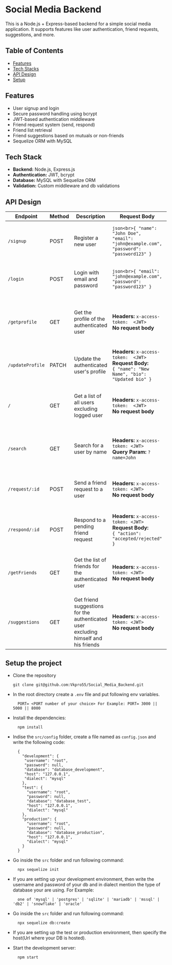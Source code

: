 # Social Media Backend

This is a Node.js + Express-based backend for a simple social media application. It supports features like user authentication, friend requests, suggestions, and more.

## Table of Contents

- [Features](#features)
- [Tech Stacks](#tech-stack)
- [API Design](#api-design)
- [Setup](#features)

## Features

- User signup and login
- Secure password handling using bcrypt
- JWT-based authentication middleware
- Friend request system (send, respond)
- Friend list retrieval
- Friend suggestions based on mutuals or non-friends
- Sequelize ORM with MySQL

## Tech Stack

- **Backend:** Node.js, Express.js
- **Authentication:** JWT, bcrypt
- **Database:** MySQL with Sequelize ORM
- **Validation:** Custom middleware and db validations

## API Design

| **Endpoint**     | **Method** | **Description**                                                                     | **Request Body**                                                                                             | **Response**                                                                                                                                                                           | **Postman Collection**                                |
| ---------------- | ---------- | ----------------------------------------------------------------------------------- | ------------------------------------------------------------------------------------------------------------ | -------------------------------------------------------------------------------------------------------------------------------------------------------------------------------------- | ----------------------------------------------------- |
| `/signup`        | POST       | Register a new user                                                                 | `json<br>{ "name": "John Doe", "email": "john@example.com", "password": "password123" }`                     | **Success:** `201 Created`<br>`{ "message": "Signup successful" }`<br>**Error:** `400 Bad Request`<br>`{ "error": "Validation failed for input fields" }`                              | `http://localhost:PORT/api/v1/auth/signup`            |
| `/login`         | POST       | Login with email and password                                                       | `json<br>{ "email": "john@example.com", "password": "password123" }`                                         | **Success:** `200 OK`<br>`{ "token": "fake-jwt-token" }`<br>**Error:** `401 Unauthorized`<br>`{ "error": "Invalid credentials" }`                                                      | `http://localhost:PORT/api/v1/auth/login`             |
| `/getprofile`    | GET        | Get the profile of the authenticated user                                           | **Headers:** `x-access-token:  <JWT>`<br>**No request body**                                                 | **Success:** `200 OK`<br>`{ "id": 1, "name": "John Doe", "email": "john@example.com", "bio": "This is a bio" }`<br>**Error:** `401 Unauthorized`<br>`{ "error": "No token provided" }` | `http://localhost:PORT/api/v1/user/getprofile`        |
| `/updateProfile` | PATCH      | Update the authenticated user's profile                                             | **Headers:** `x-access-token:  <JWT>`<br>**Request Body:**<br>`{ "name": "New Name", "bio": "Updated bio" }` | **Success:** `200 OK`<br>`{ "message": "Profile updated successfully" }`<br>**Error:** `400 Bad Request`<br>`{ "error": "Validation failed" }`                                         | `http://localhost:PORT/api/v1/user/updateProfile`     |
| `/`              | GET        | Get a list of all users excluding logged user                                       | **Headers:** `x-access-token:  <JWT>`<br>**No request body**                                                 | **Success:** `200 OK`<br>`[{ "id": 1, "name": "Jane Doe", "email": "jane@example.com" }, ... ]`<br>**Error:** `401 Unauthorized`<br>`{ "error": "No token provided" }`                 | `http://localhost:PORT/api/v1/user`                   |
| `/search`        | GET        | Search for a user by name                                                           | **Headers:** `x-access-token: <JWT>`<br>**Query Param:** `?name=John`                                        | **Success:** `200 OK`<br>`[{ "id": 1, "name": "John Doe", "email": "john@example.com" }]`<br>**Error:** `400 Bad Request`<br>`{ "error": "Invalid search query" }`                     | `http://localhost:PORT/api/v1/user/search?name=Rahul` |
| `/request/:id`   | POST       | Send a friend request to a user                                                     | **Headers:** `x-access-token: <JWT>`<br>**No request body**                                                  | **Success:** `200 OK`<br>`{ "message": "Friend request sent successfully" }`<br>**Error:** `404 Not Found`<br>`{ "error": "User not found" }`                                          | `http://localhost:PORT/api/v1/friend/request/2`       |
| `/respond/:id`   | POST       | Respond to a pending friend request                                                 | **Headers:** `x-access-token: <JWT>`<br>**Request Body:**<br>`{ "action": "accepted/rejected" }`             | **Success:** `200 OK`<br>`{ "message": "Friend request responded successfully" }`<br>**Error:** `400 Bad Request`<br>`{ "error": "Invalid response" }`                                 | `http://localhost:PORT/api/v1/friend/respond/23`      |
| `/getFriends`    | GET        | Get the list of friends for the authenticated user                                  | **Headers:** `x-access-token: <JWT>`<br>**No request body**                                                  | **Success:** `200 OK`<br>`[{ "id": 1, "name": "Jane Doe", "email": "jane@example.com" }, ... ]`<br>**Error:** `401 Unauthorized`<br>`{ "error": "No token provided" }`                 | `http://localhost:PORT/api/v1/friend/getFriends`      |
| `/suggestions`   | GET        | Get friend suggestions for the authenticated user excluding himself and his friends | **Headers:** `x-access-token: <JWT>`<br>**No request body**                                                  | **Success:** `200 OK`<br>`[{ "id": 2, "name": "John Smith", "email": "johnsmith@example.com" }, ... ]`<br>**Error:** `401 Unauthorized`<br>`{ "error": "No token provided" }`          | `http://localhost:PORT/api/v1/friend/suggestions`     |

## Setup the project

- Clone the repository

  ```
  git clone git@github.com:Vkpro55/Social_Media_Backend.git
  ```

- In the root directory create a `.env` file and put following env variables.
  ```
    PORT= <PORT number of your choice> For Example: PORT= 3000 || 5000 || 8000
  ```
- Install the dependencies:
  ```
    npm install
  ```
- Indise the `src/config` folder, create a file named as `config.json` and write the following code:

  ```
    {
      "development": {
       "username": "root",
       "password": null,
       "database": "database_development",
       "host": "127.0.0.1",
       "dialect": "mysql"
      },
      "test": {
        "username": "root",
        "password": null,
        "database": "database_test",
        "host": "127.0.0.1",
        "dialect": "mysql"
      },
      "production": {
        "username": "root",
        "password": null,
        "database": "database_production",
        "host": "127.0.0.1",
        "dialect": "mysql"
      }
    }
  ```

- Go inside the `src` folder and run following command:

  ```
    npx sequelize init
  ```

- If you are setting up your development environment, then write the username and password of your db and in dialect mention the type of database your are using. For Example:
  ```
    one of 'mysql' | 'postgres' | 'sqlite' | 'mariadb' | 'mssql' | 'db2' | 'snowflake' | 'oracle'
  ```
- Go inside the `src` folder and run following command:

  ```
    npx sequelize db:create
  ```

- If you are setting up the test or production environment, then specify the host(Url where your DB is hosted).

- Start the development server:
  ```
    npm start
  ```
